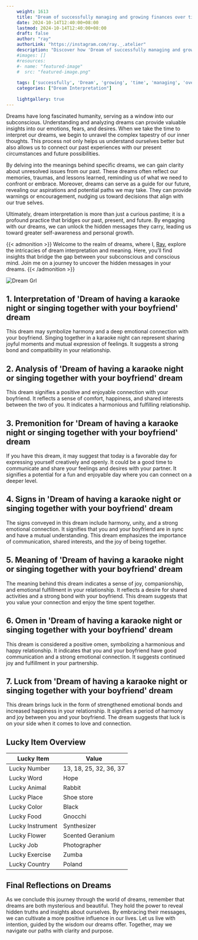 ```yaml
---
    weight: 1613
    title: "Dream of successfully managing and growing finances over time."  # Assuming 'title' column exists
    date: 2024-10-14T12:40:00+08:00
    lastmod: 2024-10-14T12:40:00+08:00
    draft: false
    author: "ray"
    authorLink: "https://instagram.com/ray._.atelier"
    description: "Discover how 'Dream of successfully managing and growing finances over time.' can interpret your future and uncover its significant meanings in your life."
    #images: []
    #resources:
    #- name: "featured-image"
    #  src: "featured-image.png"
    
    tags: ['successfully', 'Dream', 'growing', 'time', 'managing', 'over', 'finances']
    categories: ["Dream Interpretation"]
    
    lightgallery: true
---
```

    
Dreams have long fascinated humanity, serving as a window into our subconscious. Understanding and analyzing dreams can provide valuable insights into our emotions, fears, and desires. When we take the time to interpret our dreams, we begin to unravel the complex tapestry of our inner thoughts. This process not only helps us understand ourselves better but also allows us to connect our past experiences with our present circumstances and future possibilities.

By delving into the meanings behind specific dreams, we can gain clarity about unresolved issues from our past. These dreams often reflect our memories, traumas, and lessons learned, reminding us of what we need to confront or embrace. Moreover, dreams can serve as a guide for our future, revealing our aspirations and potential paths we may take. They can provide warnings or encouragement, nudging us toward decisions that align with our true selves.

Ultimately, dream interpretation is more than just a curious pastime; it is a profound practice that bridges our past, present, and future. By engaging with our dreams, we can unlock the hidden messages they carry, leading us toward greater self-awareness and personal growth.

{{< admonition >}}
Welcome to the realm of dreams, where I, [Ray](https://instagram.com/ray._.atelier), explore the intricacies of dream interpretation and meaning. Here, you’ll find insights that bridge the gap between your subconscious and conscious mind. Join me on a journey to uncover the hidden messages in your dreams.
{{< /admonition >}}

![Dream Grl](https://cdn.pixabay.com/photo/2017/11/02/03/35/gothic-2910057_1280.jpg "Dream Grl")

## 1. Interpretation of 'Dream of having a karaoke night or singing together with your boyfriend' dream
 This dream may symbolize harmony and a deep emotional connection with your boyfriend. Singing together in a karaoke night can represent sharing joyful moments and mutual expression of feelings. It suggests a strong bond and compatibility in your relationship.

## 2. Analysis of 'Dream of having a karaoke night or singing together with your boyfriend' dream
 This dream signifies a positive and enjoyable connection with your boyfriend. It reflects a sense of comfort, happiness, and shared interests between the two of you. It indicates a harmonious and fulfilling relationship.

## 3. Premonition for 'Dream of having a karaoke night or singing together with your boyfriend' dream
 If you have this dream, it may suggest that today is a favorable day for expressing yourself creatively and openly. It could be a good time to communicate and share your feelings and desires with your partner. It signifies a potential for a fun and enjoyable day where you can connect on a deeper level.

## 4. Signs in 'Dream of having a karaoke night or singing together with your boyfriend' dream
 The signs conveyed in this dream include harmony, unity, and a strong emotional connection. It signifies that you and your boyfriend are in sync and have a mutual understanding. This dream emphasizes the importance of communication, shared interests, and the joy of being together.

## 5. Meaning of 'Dream of having a karaoke night or singing together with your boyfriend' dream
 The meaning behind this dream indicates a sense of joy, companionship, and emotional fulfillment in your relationship. It reflects a desire for shared activities and a strong bond with your boyfriend. This dream suggests that you value your connection and enjoy the time spent together.

## 6. Omen in 'Dream of having a karaoke night or singing together with your boyfriend' dream
 This dream is considered a positive omen, symbolizing a harmonious and happy relationship. It indicates that you and your boyfriend have good communication and a strong emotional connection. It suggests continued joy and fulfillment in your partnership.

## 7. Luck from 'Dream of having a karaoke night or singing together with your boyfriend' dream
 This dream brings luck in the form of strengthened emotional bonds and increased happiness in your relationship. It signifies a period of harmony and joy between you and your boyfriend. The dream suggests that luck is on your side when it comes to love and connection.

## Lucky Item Overview
| Lucky Item          | Value              |
|---------------|--------------------|
| Lucky Number        | 13, 18, 25, 32, 36, 37  |
| Lucky Word          | Hope |
| Lucky Animal        | Rabbit |
| Lucky Place         | Shoe store     |
| Lucky Color         | Black     |
| Lucky Food          | Gnocchi      |
| Lucky Instrument    | Synthesizer |
| Lucky Flower        | Scented Geranium    |
| Lucky Job           | Photographer       |
| Lucky Exercise      | Zumba  |
| Lucky Country       | Poland    |


##  Final Reflections on Dreams

As we conclude this journey through the world of dreams, remember that dreams are both mysterious and beautiful. They hold the power to reveal hidden truths and insights about ourselves. By embracing their messages, we can cultivate a more positive influence in our lives. Let us live with intention, guided by the wisdom our dreams offer. Together, may we navigate our paths with clarity and purpose.
